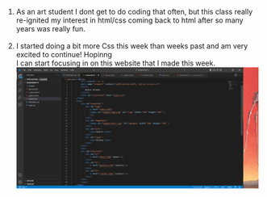 1) As an art student I dont get to do coding that often, but this class really <br/>
re-ignited my interest in html/css coming back to html after so many years was really fun.<br/><br/>
2) I started doing a bit more Css this week than weeks past and am very excited to continue! Hopinng <br/>
I can start focusing in on this website that I made this week.
![Screenshot](./images/screenshot.png)